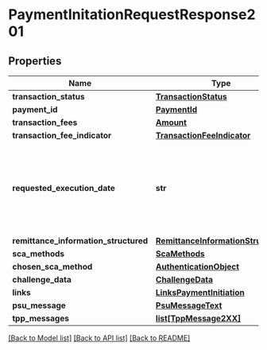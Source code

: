 # PaymentInitationRequestResponse201

## Properties
Name | Type | Description | Notes
------------ | ------------- | ------------- | -------------
**transaction_status** | [**TransactionStatus**](TransactionStatus.md) |  | 
**payment_id** | [**PaymentId**](PaymentId.md) |  | 
**transaction_fees** | [**Amount**](Amount.md) |  | [optional] 
**transaction_fee_indicator** | [**TransactionFeeIndicator**](TransactionFeeIndicator.md) |  | [optional] 
**requested_execution_date** | **str** | Date when payment is scheduled to be executed in ISO-Date Format, e.g. 2020-10-30 | [optional] 
**remittance_information_structured** | [**RemittanceInformationStructured**](RemittanceInformationStructured.md) |  | [optional] 
**sca_methods** | [**ScaMethods**](ScaMethods.md) |  | [optional] 
**chosen_sca_method** | [**AuthenticationObject**](AuthenticationObject.md) |  | [optional] 
**challenge_data** | [**ChallengeData**](ChallengeData.md) |  | [optional] 
**links** | [**LinksPaymentInitiation**](LinksPaymentInitiation.md) |  | 
**psu_message** | [**PsuMessageText**](PsuMessageText.md) |  | [optional] 
**tpp_messages** | [**list[TppMessage2XX]**](TppMessage2XX.md) |  | [optional] 

[[Back to Model list]](../README.md#documentation-for-models) [[Back to API list]](../README.md#documentation-for-api-endpoints) [[Back to README]](../README.md)

